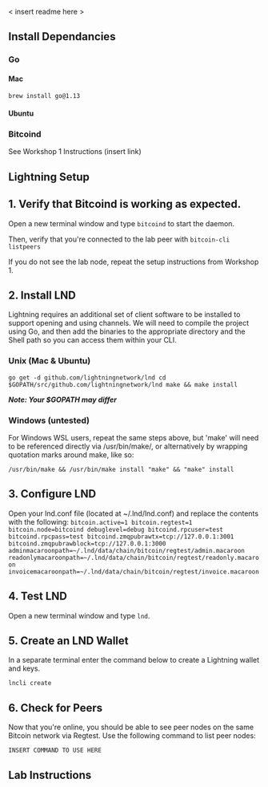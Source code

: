 < insert readme here >


## Install Dependancies

### Go

#### Mac

`brew install go@1.13`

#### Ubuntu 

### Bitcoind 

See Workshop 1 Instructions (insert link)


## Lightning Setup

## 1. Verify that Bitcoind is working as expected.

Open a new terminal window and type `bitcoind` to start the daemon.

Then, verify that you're connected to the lab peer with `bitcoin-cli listpeers` 

If you do not see the lab node, repeat the setup instructions from Workshop 1. 


## 2. Install LND

Lightning requires an additional set of client software to be installed to support opening and using channels. We will need to compile the project using Go, and then add the binaries to the appropriate directory and the Shell path so you can access them within your CLI. 

### Unix (Mac & Ubuntu)

`go get -d github.com/lightningnetwork/lnd
cd $GOPATH/src/github.com/lightningnetwork/lnd
make && make install`

***Note: Your $GOPATH may differ***

### Windows (untested)
For Windows WSL users, repeat the same steps above, but 'make' will need to be referenced directly via /usr/bin/make/, or alternatively by wrapping quotation marks around make, like so:

`/usr/bin/make && /usr/bin/make install
"make" && "make" install`

## 3. Configure LND

Open your lnd.conf file (located at ~/.lnd/lnd.conf) and replace the contents with the following:
`bitcoin.active=1
bitcoin.regtest=1
bitcoin.node=bitcoind
debuglevel=debug
bitcoind.rpcuser=test
bitcoind.rpcpass=test
bitcoind.zmqpubrawtx=tcp://127.0.0.1:3001
bitcoind.zmqpubrawblock=tcp://127.0.0.1:3000
adminmacaroonpath=~/.lnd/data/chain/bitcoin/regtest/admin.macaroon
readonlymacaroonpath=~/.lnd/data/chain/bitcoin/regtest/readonly.macaroon
invoicemacaroonpath=~/.lnd/data/chain/bitcoin/regtest/invoice.macaroon`

## 4. Test LND 

Open a new terminal window and type `lnd`. 

## 5. Create an LND Wallet

In a separate terminal enter the command below to create a Lightning wallet and keys. 

`lncli create`


## 6. Check for Peers

Now that you're online, you should be able to see peer nodes on the same Bitcoin network via Regtest. Use the following command to list peer nodes:

`INSERT COMMAND TO USE HERE` 



## Lab Instructions

